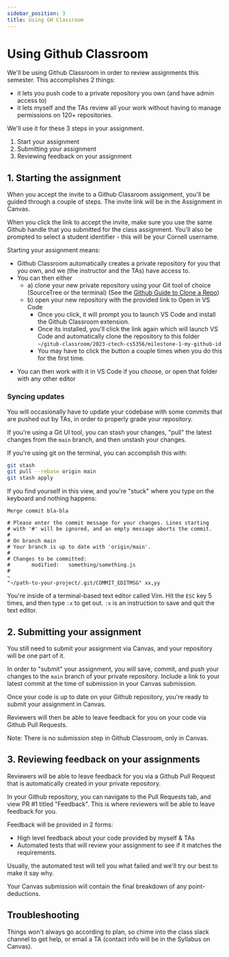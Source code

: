 ```yaml
---
sidebar_position: 3
title: Using GH Classroom
---
```

# Using Github Classroom

We'll be using Github Classroom in order to review assignments this semester. This accomplishes 2 things:
* it lets you push code to a private repository you own (and have admin access to)
* it lets myself and the TAs review all your work without having to manage permissions on 120+ repositories.

We'll use it for these 3 steps in your assignment.
1. Start your assignment
2. Submitting your assignment
3. Reviewing feedback on your assignment

## 1. Starting the assignment

When you accept the invite to a Github Classroom assignment, you'll be guided through a couple of steps. The invite link will be in the Assignment in Canvas.

When you click the link to accept the invite, make sure you use the same Github handle that you submitted for the class assignment. You'll also be prompted to select a student identifier - this will be your Cornell username.

Starting your assignment means:
* Github Classroom automatically creates a private repository for you that you own, and we (the instructor and the TAs) have access to.
* You can then either
  - a) clone your new private repository using your Git tool of choice (SourceTree or the terminal) (See the [Github Guide to Clone a Repo](https://docs.github.com/en/repositories/creating-and-managing-repositories/cloning-a-repository))
  - b) open your new repository with the provided link to Open in VS Code
    - Once you click, it will prompt you to launch VS Code and install the Github Classroom extension.
    - Once its installed, you'll click the link again which will launch VS Code and automatically clone the repository to this folder `~/gitub-classroom/2023-ctech-cs5356/milestone-1-my-github-id`
    - You may have to click the button a couple times when you do this for the first time.
- You can then work with it in VS Code if you choose, or open that folder with any other editor

### Syncing updates
You will occasionally have to update your codebase with some commits that are pushed out by TAs, in order to properly grade your repository.

If you're using a Git UI tool, you can stash your changes, "pull" the latest changes from the `main` branch, and then unstash your changes.

If you're using git on the terminal, you can accomplish this with:
```bash
git stash
git pull --rebase origin main
git stash apply
```

If you find yourself in this view, and you're "stuck" where you type on the keyboard and nothing happens:
```
Merge commit bla-bla

# Please enter the commit message for your changes. Lines starting
# with '#' will be ignored, and an empty message aborts the commit.
#
# On branch main
# Your branch is up to date with 'origin/main'.
#
# Changes to be committed:
#       modified:   something/something.js
#
~
"~/path-to-your-project/.git/COMMIT_EDITMSG" xx,yy
```

You're inside of a terminal-based text editor called Vim. Hit the `ESC` key 5 times, and then type `:x` to get out. `:x` is an instruction to save and quit the text editor.

## 2. Submitting your assignment

You still need to submit your assignment via Canvas, and your repository will be one part of it.

In order to "submit" your assignment, you will save, commit, and push your changes to the `main` branch of your private repository. Include a link to your latest commit at the time of submission in your Canvas submission.

Once your code is up to date on your Github repository, you're ready to submit your assignment in Canvas.

Reviewers will then be able to leave feedback for you on your code via Github Pull Requests.

Note: There is no submission step in Github Classroom, only in Canvas.

## 3. Reviewing feedback on your assignments

Reviewers will be able to leave feedback for you via a Github Pull Request that is automatically created in your private repository.

In your Github repository, you can navigate to the Pull Requests tab, and view PR #1 titled "Feedback". This is where reviewers will be able to leave feedback for you.

Feedback will be provided in 2 forms:
- High level feedback about your code provided by myself & TAs
- Automated tests that will review your assignment to see if it matches the requirements.

Usually, the automated test will tell you what failed and we'll try our best to make it say why.

Your Canvas submission will contain the final breakdown of any point-deductions.

## Troubleshooting

Things won't always go according to plan, so chime into the class slack channel to get help, or email a TA (contact info will be in the Syllabus on Canvas).